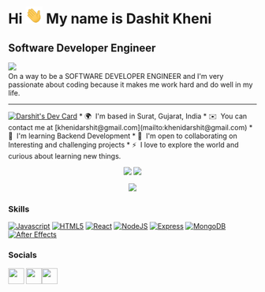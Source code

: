 Hi <img src="https://raw.githubusercontent.com/ABSphreak/ABSphreak/master/gifs/Hi.gif" width="35"> My name is Dashit Kheni
===========================

Software Developer Engineer
---------------------------
![](https://komarev.com/ghpvc/?username=Darshit-dev&color=brightgreen&style=flat) \
On a way to be a SOFTWARE DEVELOPER ENGINEER and I'm very passionate about coding because it makes me work hard and do well in my life.
<hr>
<a href="https://app.daily.dev/darshit99"><img src="https://api.daily.dev/devcards/dd4bc961302c4a3d97dba9538b479a5c.png?r=06g" width="400" alt="Darshit's Dev Card"/></a>
* 🌍  I'm based in Surat, Gujarat, India
* ✉️  You can contact me at [khenidarshit@gmail.com](mailto:khenidarshit@gmail.com)
* 🧠  I'm learning Backend Development
* 🤝  I'm open to collaborating on Interesting and challenging projects
* ⚡  I love to explore the world and curious about learning new things.



<p align="center">
  <img width="400px" src="https://github-readme-stats.vercel.app/api?username=Darshit-dev&count_private=true&show_icons=true&theme=material-palenight&hide_border=true&bg_color=1F222E" />
  <img width="400px" src="https://github-readme-streak-stats.herokuapp.com?user=Darshit-dev&theme=material-palenight&hide_border=true&fire=C77800&ring=7C2AE8&background=1F222E" />
</p>
     
<div align="center"> <img src="https://raw.githubusercontent.com/Darshit-dev/Darshit-dev/output/github-contribution-grid-snake.svg" /></div>

### Skills

<p align="left">
<a href="https://developer.mozilla.org/en-US/docs/Web/JavaScript" target="_blank" rel="noreferrer"><img src="https://raw.githubusercontent.com/danielcranney/readme-generator/main/public/icons/skills/javascript-colored.svg" width="36" height="36" alt="Javascript" /></a>
<a href="https://developer.mozilla.org/en-US/docs/Glossary/HTML5" target="_blank" rel="noreferrer"><img src="https://raw.githubusercontent.com/danielcranney/readme-generator/main/public/icons/skills/html5-colored.svg" width="36" height="36" alt="HTML5" /></a>
<a href="https://reactjs.org/" target="_blank" rel="noreferrer"><img src="https://raw.githubusercontent.com/danielcranney/readme-generator/main/public/icons/skills/react-colored.svg" width="36" height="36" alt="React" /></a>
<a href="https://nodejs.org/en/" target="_blank" rel="noreferrer"><img src="https://raw.githubusercontent.com/danielcranney/readme-generator/main/public/icons/skills/nodejs-colored.svg" width="36" height="36" alt="NodeJS" /></a>
<a href="https://expressjs.com/" target="_blank" rel="noreferrer"><img src="https://raw.githubusercontent.com/danielcranney/readme-generator/main/public/icons/skills/express-colored.svg" width="36" height="36" alt="Express" /></a>
<a href="https://www.mongodb.com/" target="_blank" rel="noreferrer"><img src="https://raw.githubusercontent.com/danielcranney/readme-generator/main/public/icons/skills/mongodb-colored.svg" width="36" height="36" alt="MongoDB" /></a>
<a href="https://www.adobe.com/uk/products/aftereffects.html" target="_blank" rel="noreferrer"><img src="https://raw.githubusercontent.com/danielcranney/readme-generator/main/public/icons/skills/aftereffects-colored.svg" width="36" height="36" alt="After Effects" /></a>
</p>


### Socials

<img src="https://raw.githubusercontent.com/danielcranney/readme-generator/main/public/icons/socials/facebook.svg" width="32" height="32" /></a> <a href="https://www.github.com/Darshit-dev" target="_blank" rel="noreferrer"><img src="https://raw.githubusercontent.com/danielcranney/readme-generator/main/public/icons/socials/github.svg" width="32" height="32" /></a><a href="https://www.linkedin.com/in/darshit-kheni/" target="_blank" rel="noreferrer"><img src="https://raw.githubusercontent.com/danielcranney/readme-generator/main/public/icons/socials/linkedin.svg" width="32" height="32" /></a> 
<!---

You can click the Preview link to take a look at your changes.
--->
